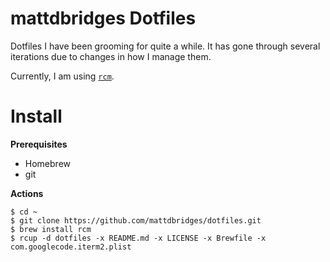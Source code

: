 # mattdbridges Dotfiles

Dotfiles I have been grooming for quite a while. It has gone through several iterations due to changes in how I manage them.

Currently, I am using [`rcm`](https://github.com/thoughtbot/rcm).

# Install

**Prerequisites**

* Homebrew
* git

**Actions**

    $ cd ~
    $ git clone https://github.com/mattdbridges/dotfiles.git
    $ brew install rcm
    $ rcup -d dotfiles -x README.md -x LICENSE -x Brewfile -x com.googlecode.iterm2.plist
